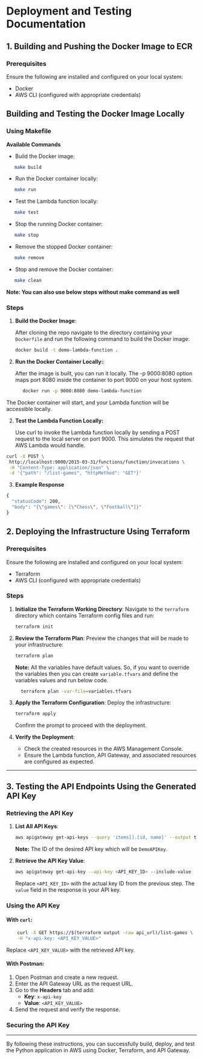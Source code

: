 # Deployment and Testing Documentation

## **1. Building and Pushing the Docker Image to ECR**

### **Prerequisites**

Ensure the following are installed and configured on your local system:

- Docker
- AWS CLI (configured with appropriate credentials)

## Building and Testing the Docker Image Locally

### Using Makefile

**Available Commands**

- Build the Docker image:

```bash
   make build
```

- Run the Docker container locally:

```bash
   make run
```

- Test the Lambda function locally:

```bash
   make test
```

- Stop the running Docker container:

```bash
   make stop
```

- Remove the stopped Docker container:

```bash
   make remove
```

- Stop and remove the Docker container:

```bash
   make clean
```

**Note: You can also use below steps without make command as well**

### **Steps**

1. **Build the Docker Image**:

   After cloning the repo navigate to the directory containing your `Dockerfile` and run the following command to build the Docker image:

   ```bash
   docker build -t demo-lambda-function .
   ```

2. **Run the Docker Container Locally:**:

   After the image is built, you can run it locally. The -p 9000:8080 option maps port 8080 inside the container to port 9000 on your host system.

```bash
      docker run -p 9000:8080 demo-lambda-function
```

The Docker container will start, and your Lambda function will be accessible locally.

2. **Test the Lambda Function Locally:**

   Use curl to invoke the Lambda function locally by sending a POST request to the local server on port 9000. This simulates the request that AWS Lambda would handle.

```bash
curl -X POST \
 http://localhost:9000/2015-03-31/functions/function/invocations \
 -H "Content-Type: application/json" \
 -d '{"path": "/list-games", "httpMethod": "GET"}'
```

3. **Example Response**

```bash
{
  "statusCode": 200,
  "body": "{\"games\": [\"Chess\", \"Football\"]}"
}
```

## **2. Deploying the Infrastructure Using Terraform**

### **Prerequisites**

Ensure the following are installed and configured on your local system:

- Terraform
- AWS CLI (configured with appropriate credentials)

### **Steps**

1. **Initialize the Terraform Working Directory**:
   Navigate to the `terraform` directory which contains Terraform config files and run:

   ```bash
   terraform init
   ```

2. **Review the Terraform Plan**:
   Preview the changes that will be made to your infrastructure:

   ```bash
   terraform plan
   ```

   **Note:** All the variables have default values. So, if you want to override the variables then you can create `variable.tfvars` and define the variables values and run below code.

   ```bash
     terraform plan -var-file=variables.tfvars
   ```

3. **Apply the Terraform Configuration**:
   Deploy the infrastructure:

   ```bash
   terraform apply
   ```

   Confirm the prompt to proceed with the deployment.

4. **Verify the Deployment**:
   - Check the created resources in the AWS Management Console.
   - Ensure the Lambda function, API Gateway, and associated resources are configured as expected.

---

## **3. Testing the API Endpoints Using the Generated API Key**

### **Retrieving the API Key**

1. **List All API Keys**:

   ```bash
   aws apigateway get-api-keys --query 'items[].[id, name]' --output table
   ```

   **Note:** The ID of the desired API key which will be `DemoAPIKey`.

2. **Retrieve the API Key Value**:
   ```bash
   aws apigateway get-api-key --api-key <API_KEY_ID> --include-value
   ```
   Replace `<API_KEY_ID>` with the actual key ID from the previous step. The `value` field in the response is your API key.

### **Using the API Key**

#### **With `curl`**:

```bash
    curl -X GET https://$(terraform output -raw api_url)/list-games \
    -H "x-api-key: <API_KEY_VALUE>"
```

Replace `<API_KEY_VALUE>` with the retrieved API key.

#### **With Postman**:

1. Open Postman and create a new request.
2. Enter the API Gateway URL as the request URL.
3. Go to the **Headers** tab and add:
   - **Key**: `x-api-key`
   - **Value**: `<API_KEY_VALUE>`
4. Send the request and verify the response.

### **Securing the API Key**

---

By following these instructions, you can successfully build, deploy, and test the Python application in AWS using Docker, Terraform, and API Gateway.

